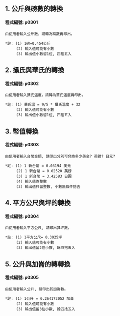 
## 1. 公斤與磅數的轉換

#### 程式編號: p0301 <p/>
```
由使用者輸入公斤數，請轉為磅數再印出。

*註: (1) 1磅=0.454公斤
     (2) 輸入值可能有小數
     (3) 輸出值小數留1位, 四捨五入
```



## 2. 攝氏與華氏的轉換

#### 程式編號: p0302 <p/>
```
由使用者輸入攝氏溫度，請轉為華氏溫度再印出。

*註: (1) 華氏溫 = 9/5 * 攝氏溫度 + 32
     (2) 輸入值可能有小數
     (3) 輸出值小數留1位, 四捨五入
```



## 3. 幣值轉換

#### 程式編號: p0303 <p/>
```
由使用者輸入台幣金額, 請印出分別可兌換多少美金? 英鎊? 日元?

*註: (1) 1 新台幣 = 0.03194 美元
     (2) 1 新台幣 = 0.02520 英鎊
     (3) 1 新台幣 = 3.42583 日圓
     (4) 輸入值為整數
     (3) 輸出值只留整數, 小數無條件捨去
```


## 4. 平方公尺與坪的轉換

#### 程式編號: p0304 <p/>
```
由使用者輸入平方公尺, 請印出其坪數。

*註: (1) 1平方公尺= 0.3025坪
     (2) 輸入值可能有小數
     (3) 輸出值留2位小數, 餘四捨五入
```


## 5. 公升與加崙的轉轉換

#### 程式編號: p0305 <p/>
```
由使用者輸入公升, 請印出其加崙數。

*註: (1) 1公升 = 0.264172052 加侖
     (2) 輸入值可能有小數
     (3) 輸出值留3位小數, 餘四捨五入
```
